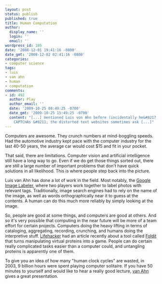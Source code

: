 ```yaml
---
layout: post
status: publish
published: true
title: Human Computation
author:
  display_name: ''
  login: ''
  email: ''
wordpress_id: 185
date: '2008-12-01 19:41:16 -0800'
date_gmt: '2008-12-02 02:41:16 -0800'
categories:
- computer science
tags:
- luis
- van ahn
- human
- computation
comments:
- id: 492
  author: Play
  author_email: ''
  date: '2009-10-25 08:49:25 -0700'
  date_gmt: '2009-10-25 15:49:25 -0700'
  content: "[...] mentioned Luis von Ahn before (incidentally he&#8217;s the man behind
    CAPTCHAs &#8211; the distorted text websites sometimes ask [...]"
---
```

Computers are awesome.  They crunch numbers at mind-boggling speeds.  Had the automotive industry kept pace with the computer industry for the last 40-50 years, the average car would cost $15 and fit in your pocket.

That said, there are limitations.  Computer vision and artificial intelligence still have a long way to go.  Even if we do get those things sorted out, there are still a large number of important problems that don't have quick solutions in all likelihood.  This is where people step back into the picture.

Luis van Ahn has done a lot of work in the field.  Most notably, the [Google Image Labeler](http://images.google.com/imagelabeler/), where two players work together to label photos with relevant tags.  Traditionally, image search engines had to rely on the name of the image, as well as words orthographically near it to guess at the contents.  A human can do this much more reliably by simply looking at the image.

So, people are good at some things, and computers are good at others.  And so it's very possible that computing in the near future will be more of a team effort for certain projects.  Computers doing the heavy lifting in terms of cataloging, aggregating, recording, crunching, and humans doing the interpretive stuff.  [Lifehacker](http://lifehacker.com/5099746/solve-puzzles-to-help-out-scientists) had an article recently about a tool called [Foldit](http://fold.it/portal/) that turns manipulating virtual proteins into a game.  People can do certain really complicated tasks easier than a computer could, and untangling proteins is apparently one of them.

To give you an idea of how many "human clock cycles" are wasted, in 2003, 9 billion hours were spent playing computer solitaire.  If you have 50 minutes to yourself and would like to hear a really good lecture, [van Ahn](http://video.google.com/videoplay?docid=-8246463980976635143&hl=en) gives a great presentation.
